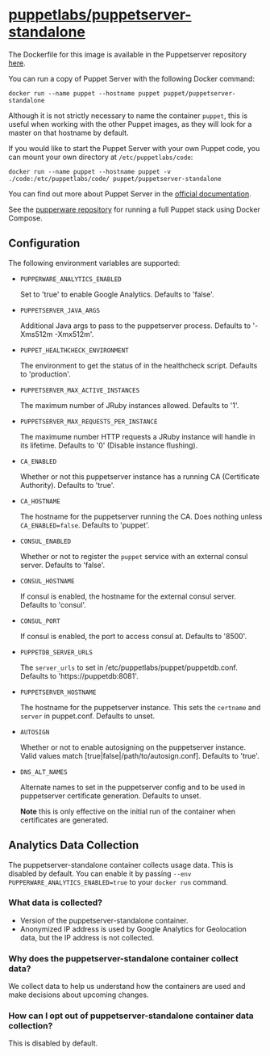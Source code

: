 # [puppetlabs/puppetserver-standalone](https://github.com/puppetlabs/puppetserver)

The Dockerfile for this image is available in the Puppetserver repository
[here][1].

You can run a copy of Puppet Server with the following Docker command:

    docker run --name puppet --hostname puppet puppet/puppetserver-standalone

Although it is not strictly necessary to name the container `puppet`, this is
useful when working with the other Puppet images, as they will look for a master
on that hostname by default.

If you would like to start the Puppet Server with your own Puppet code, you can
mount your own directory at `/etc/puppetlabs/code`:

    docker run --name puppet --hostname puppet -v ./code:/etc/puppetlabs/code/ puppet/puppetserver-standalone

You can find out more about Puppet Server in the [official documentation][2].

See the [pupperware repository][3] for running a full Puppet stack using Docker
Compose.

## Configuration

The following environment variables are supported:

- `PUPPERWARE_ANALYTICS_ENABLED`

  Set to 'true' to enable Google Analytics. Defaults to 'false'.

- `PUPPETSERVER_JAVA_ARGS`

  Additional Java args to pass to the puppetserver process. Defaults to '-Xms512m -Xmx512m'.

- `PUPPET_HEALTHCHECK_ENVIRONMENT`

  The environment to get the status of in the healthcheck script. Defaults to 'production'.

- `PUPPETSERVER_MAX_ACTIVE_INSTANCES`

  The maximum number of JRuby instances allowed. Defaults to '1'.

- `PUPPETSERVER_MAX_REQUESTS_PER_INSTANCE`

  The maximume number HTTP requests a JRuby instance will handle in its lifetime. Defaults to '0' (Disable instance flushing).

- `CA_ENABLED`

  Whether or not this puppetserver instance has a running CA (Certificate Authority). Defaults to 'true'.

- `CA_HOSTNAME`

  The hostname for the puppetserver running the CA. Does nothing unless `CA_ENABLED=false`. Defaults to 'puppet'.

- `CONSUL_ENABLED`

  Whether or not to register the `puppet` service with an external consul server. Defaults to 'false'.

- `CONSUL_HOSTNAME`

  If consul is enabled, the hostname for the external consul server. Defaults to 'consul'.

- `CONSUL_PORT`

  If consul is enabled, the port to access consul at. Defaults to '8500'.

- `PUPPETDB_SERVER_URLS`

  The `server_urls` to set in /etc/puppetlabs/puppet/puppetdb.conf. Defaults to 'https://puppetdb:8081'.

- `PUPPETSERVER_HOSTNAME`

  The hostname for the puppetserver instance. This sets the `certname` and `server` in puppet.conf. Defaults to unset.

- `AUTOSIGN`

  Whether or not to enable autosigning on the puppetserver instance. Valid values match [true|false|/path/to/autosign.conf]. Defaults to 'true'.

- `DNS_ALT_NAMES`

  Alternate names to set in the puppetserver config and to be used in puppetserver certificate generation. Defaults to unset.

  **Note** this is only effective on the initial run of the container when certificates are generated.

## Analytics Data Collection

The puppetserver-standalone container collects usage data. This is disabled by default. You can enable it by passing `--env PUPPERWARE_ANALYTICS_ENABLED=true`
to your `docker run` command.

### What data is collected?
* Version of the puppetserver-standalone container.
* Anonymized IP address is used by Google Analytics for Geolocation data, but the IP address is not collected.

### Why does the puppetserver-standalone container collect data?

We collect data to help us understand how the containers are used and make decisions about upcoming changes.

### How can I opt out of puppetserver-standalone container data collection?

This is disabled by default.


[1]: https://github.com/puppetlabs/puppetserver/blob/master/docker/puppetserver-standalone/Dockerfile
[2]: https://puppet.com/docs/puppetserver/latest/services_master_puppetserver.html
[3]: https://github.com/puppetlabs/pupperware

